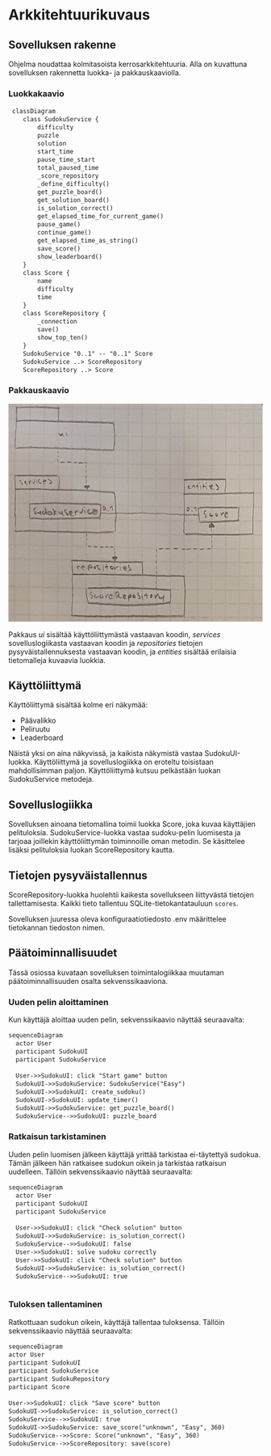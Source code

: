 # Arkkitehtuurikuvaus

## Sovelluksen rakenne

Ohjelma noudattaa kolmitasoista kerrosarkkitehtuuria. Alla on kuvattuna sovelluksen rakennetta luokka- ja pakkauskaaviolla.

### Luokkakaavio

```mermaid
 classDiagram
    class SudokuService {
        difficulty
        puzzle
        solution
        start_time
        pause_time_start
        total_paused_time
        _score_repository
        _define_difficulty()
        get_puzzle_board()
        get_solution_board()
        is_solution_correct()
        get_elapsed_time_for_current_game()
        pause_game()
        continue_game()
        get_elapsed_time_as_string()
        save_score()
        show_leaderboard()
    }
    class Score {
        name
        difficulty
        time
    }
    class ScoreRepository {
        _connection
        save()
        show_top_ten()
    }
    SudokuService "0..1" -- "0..1" Score
    SudokuService ..> ScoreRepository
    ScoreRepository ..> Score
```

### Pakkauskaavio

![Pakkauskaavio](./kuvat/pakkauskaavio.jpg)

Pakkaus *ui* sisältää käyttöliittymästä vastaavan koodin, *services* sovelluslogiikasta vastaavan koodin ja *repositories* tietojen pysyväistallennuksesta vastaavan koodin, ja *entities* sisältää erilaisia tietomalleja kuvaavia luokkia.

## Käyttöliittymä

Käyttöliittymä sisältää kolme eri näkymää:
- Päävalikko
- Peliruutu
- Leaderboard

Näistä yksi on aina näkyvissä, ja kaikista näkymistä vastaa SudokuUI-luokka. Käyttöliittymä ja sovelluslogiikka on eroteltu toisistaan mahdollisimman paljon. Käyttöliittymä kutsuu pelkästään luokan SudokuService metodeja.


## Sovelluslogiikka

Sovelluksen ainoana tietomallina toimii luokka Score, joka kuvaa käyttäjien pelituloksia. SudokuService-luokka vastaa sudoku-pelin luomisesta ja tarjoaa joillekin käyttöliittymän toiminnoille oman metodin. Se käsittelee lisäksi pelituloksia luokan ScoreRepository kautta.

## Tietojen pysyväistallennus

ScoreRepository-luokka huolehtii kaikesta sovellukseen liittyvästä tietojen tallettamisesta. Kaikki tieto tallentuu SQLite-tietokantatauluun `scores`.

Sovelluksen juuressa oleva konfiguraatiotiedosto .env määrittelee tietokannan tiedoston nimen.


## Päätoiminnallisuudet

Tässä osiossa kuvataan sovelluksen toimintalogiikkaa muutaman päätoiminnallisuuden osalta sekvenssikaaviona.

### Uuden pelin aloittaminen

Kun käyttäjä aloittaa uuden pelin, sekvenssikaavio näyttää seuraavalta:

```mermaid
sequenceDiagram
  actor User
  participant SudokuUI
  participant SudokuService

  User->>SudokuUI: click "Start game" button
  SudokuUI->>SudokuService: SudokuService("Easy")
  SudokuUI->>SudokuUI: create_sudoku()
  SudokuUI->SudokuUI: update_timer()
  SudokuUI->>SudokuService: get_puzzle_board()
  SudokuService-->>SudokuUI: puzzle_board
```

### Ratkaisun tarkistaminen

Uuden pelin luomisen jälkeen käyttäjä yrittää tarkistaa ei-täytettyä sudokua. Tämän jälkeen hän ratkaisee sudokun oikein ja tarkistaa ratkaisun uudelleen. Tällöin sekvenssikaavio näyttää seuraavalta:

```mermaid
sequenceDiagram
  actor User
  participant SudokuUI
  participant SudokuService

  User->>SudokuUI: click "Check solution" button
  SudokuUI->>SudokuService: is_solution_correct()
  SudokuService-->>SudokuUI: false
  User->>SudokuUI: solve sudoku correctly
  User->>SudokuUI: click "Check solution" button
  SudokuUI->>SudokuService: is_solution_correct()
  SudokuService-->>SudokuUI: true
  
```

### Tuloksen tallentaminen

Ratkottuaan sudokun oikein, käyttäjä tallentaa tuloksensa. Tällöin sekvenssikaavio näyttää seuraavalta:

  ```mermaid
sequenceDiagram
  actor User
  participant SudokuUI
  participant SudokuService
  participant SudokuRepository
  participant Score

  User->>SudokuUI: click "Save score" button
  SudokuUI->>SudokuService: is_solution_correct()
  SudokuService-->>SudokuUI: true
  SudokuUI->>SudokuService: save_score("unknown", "Easy", 360)
  SudokuService-->>Score: Score("unknown", "Easy", 360)
  SudokuService-->>ScoreRepository: save(score)
```
